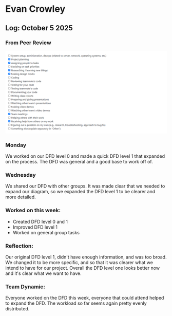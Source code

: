 # Evan Crowley
## Log: October 5 2025

### From Peer Review
![Tasks_I_Did](Tasks%20SeptOct29-5.png)

### Monday
We worked on our DFD level 0 and made a quick DFD level 1 that expanded on the process. The DFD was general and a good base to work off of.
### Wednesday
We shared our DFD with other groups. It was made clear that we needed to expand our diagram, so we expanded the DFD level 1 to be clearer and more detailed.

### Worked on this week:
- Created DFD level 0 and 1
- Improved DFD level 1
- Worked on general group tasks

### Reflection:
Our original DFD level 1, didn't have enough information, and was too broad. We changed it to be more specific, and so that it was clearer what we intend to have for our project. Overall the DFD level one looks better now and it's clear what we want to have.
### Team Dynamic:
Everyone worked on the DFD this week, everyone that could attend helped to expand the DFD. The workload so far seems again pretty evenly distributed.

